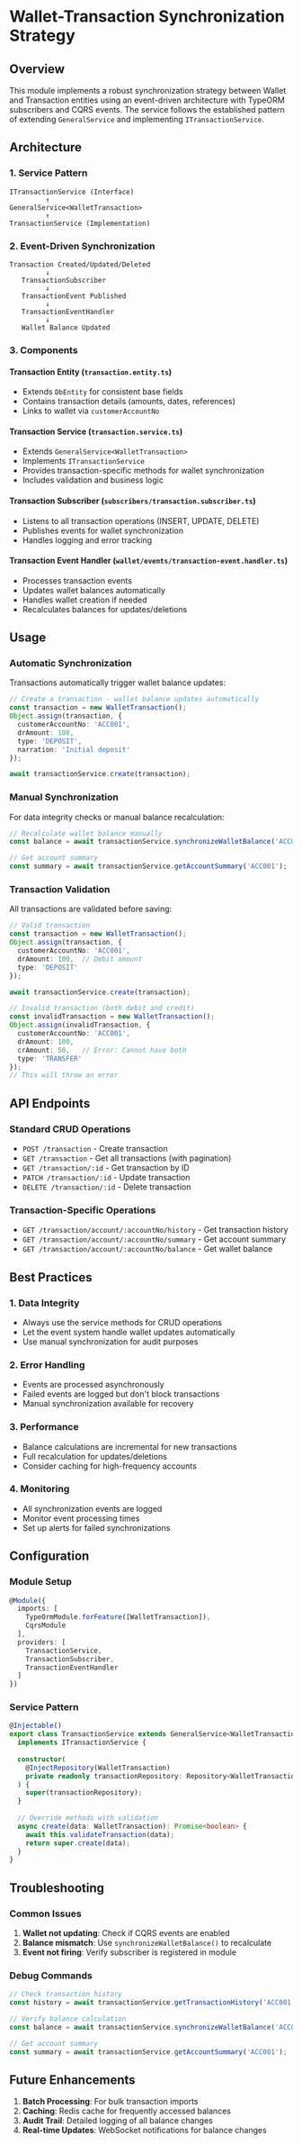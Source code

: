 # Wallet-Transaction Synchronization Strategy

## Overview

This module implements a robust synchronization strategy between Wallet and Transaction entities using an event-driven architecture with TypeORM subscribers and CQRS events. The service follows the established pattern of extending `GeneralService` and implementing `ITransactionService`.

## Architecture

### 1. Service Pattern

```
ITransactionService (Interface)
         ↑
GeneralService<WalletTransaction>
         ↑
TransactionService (Implementation)
```

### 2. Event-Driven Synchronization

```
Transaction Created/Updated/Deleted
         ↓
   TransactionSubscriber
         ↓
   TransactionEvent Published
         ↓
   TransactionEventHandler
         ↓
   Wallet Balance Updated
```

### 3. Components

#### Transaction Entity (`transaction.entity.ts`)
- Extends `DbEntity` for consistent base fields
- Contains transaction details (amounts, dates, references)
- Links to wallet via `customerAccountNo`

#### Transaction Service (`transaction.service.ts`)
- Extends `GeneralService<WalletTransaction>`
- Implements `ITransactionService`
- Provides transaction-specific methods for wallet synchronization
- Includes validation and business logic

#### Transaction Subscriber (`subscribers/transaction.subscriber.ts`)
- Listens to all transaction operations (INSERT, UPDATE, DELETE)
- Publishes events for wallet synchronization
- Handles logging and error tracking

#### Transaction Event Handler (`wallet/events/transaction-event.handler.ts`)
- Processes transaction events
- Updates wallet balances automatically
- Handles wallet creation if needed
- Recalculates balances for updates/deletions

## Usage

### Automatic Synchronization

Transactions automatically trigger wallet balance updates:

```typescript
// Create a transaction - wallet balance updates automatically
const transaction = new WalletTransaction();
Object.assign(transaction, {
  customerAccountNo: 'ACC001',
  drAmount: 100,
  type: 'DEPOSIT',
  narration: 'Initial deposit'
});

await transactionService.create(transaction);
```

### Manual Synchronization

For data integrity checks or manual balance recalculation:

```typescript
// Recalculate wallet balance manually
const balance = await transactionService.synchronizeWalletBalance('ACC001');

// Get account summary
const summary = await transactionService.getAccountSummary('ACC001');
```

### Transaction Validation

All transactions are validated before saving:

```typescript
// Valid transaction
const transaction = new WalletTransaction();
Object.assign(transaction, {
  customerAccountNo: 'ACC001',
  drAmount: 100,  // Debit amount
  type: 'DEPOSIT'
});

await transactionService.create(transaction);

// Invalid transaction (both debit and credit)
const invalidTransaction = new WalletTransaction();
Object.assign(invalidTransaction, {
  customerAccountNo: 'ACC001',
  drAmount: 100,
  crAmount: 50,   // Error: Cannot have both
  type: 'TRANSFER'
});
// This will throw an error
```

## API Endpoints

### Standard CRUD Operations
- `POST /transaction` - Create transaction
- `GET /transaction` - Get all transactions (with pagination)
- `GET /transaction/:id` - Get transaction by ID
- `PATCH /transaction/:id` - Update transaction
- `DELETE /transaction/:id` - Delete transaction

### Transaction-Specific Operations
- `GET /transaction/account/:accountNo/history` - Get transaction history
- `GET /transaction/account/:accountNo/summary` - Get account summary
- `GET /transaction/account/:accountNo/balance` - Get wallet balance

## Best Practices

### 1. Data Integrity
- Always use the service methods for CRUD operations
- Let the event system handle wallet updates automatically
- Use manual synchronization for audit purposes

### 2. Error Handling
- Events are processed asynchronously
- Failed events are logged but don't block transactions
- Manual synchronization available for recovery

### 3. Performance
- Balance calculations are incremental for new transactions
- Full recalculation for updates/deletions
- Consider caching for high-frequency accounts

### 4. Monitoring
- All synchronization events are logged
- Monitor event processing times
- Set up alerts for failed synchronizations

## Configuration

### Module Setup
```typescript
@Module({
  imports: [
    TypeOrmModule.forFeature([WalletTransaction]),
    CqrsModule
  ],
  providers: [
    TransactionService,
    TransactionSubscriber,
    TransactionEventHandler
  ]
})
```

### Service Pattern
```typescript
@Injectable()
export class TransactionService extends GeneralService<WalletTransaction> 
  implements ITransactionService {
  
  constructor(
    @InjectRepository(WalletTransaction) 
    private readonly transactionRepository: Repository<WalletTransaction>
  ) {
    super(transactionRepository);
  }
  
  // Override methods with validation
  async create(data: WalletTransaction): Promise<boolean> {
    await this.validateTransaction(data);
    return super.create(data);
  }
}
```

## Troubleshooting

### Common Issues

1. **Wallet not updating**: Check if CQRS events are enabled
2. **Balance mismatch**: Use `synchronizeWalletBalance()` to recalculate
3. **Event not firing**: Verify subscriber is registered in module

### Debug Commands

```typescript
// Check transaction history
const history = await transactionService.getTransactionHistory('ACC001');

// Verify balance calculation
const balance = await transactionService.synchronizeWalletBalance('ACC001');

// Get account summary
const summary = await transactionService.getAccountSummary('ACC001');
```

## Future Enhancements

1. **Batch Processing**: For bulk transaction imports
2. **Caching**: Redis cache for frequently accessed balances
3. **Audit Trail**: Detailed logging of all balance changes
4. **Real-time Updates**: WebSocket notifications for balance changes 